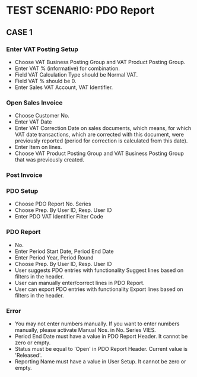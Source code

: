 # TEST SCENARIO: PDO Report


## CASE 1

### Enter VAT Posting Setup

- Choose VAT Business Posting Group and VAT Product Posting Group.
- Enter VAT % (informative) for combination.
- Field VAT Calculation Type should be Normal VAT.
- Field VAT % should be 0.
- Enter Sales VAT Account, VAT Identifier.

### Open Sales Invoice

- Choose Customer No.
- Enter VAT Date
- Enter VAT Correction Date on sales documents, which means, for which VAT date transactions, which are corrected with this document, were previously reported (period for correction is calculated from this date). 
- Enter Item on lines.
- Choose VAT Product Posting Group and VAT Business Posting Group that was previously created.

### Post Invoice

### PDO Setup

- Choose PDO Report No. Series 
- Choose Prep. By User ID, Resp. User ID
- Enter PDO VAT Identifier Filter Code

### PDO Report

- No.
- Enter Period Start Date, Period End Date
- Enter Period Year, Period Round
- Choose Prep. By User ID, Resp. User ID
- User suggests PDO entries with functionality Suggest lines based on filters in the header.
- User can manually enter/correct lines in PDO Report.
- User can export PDO entries with functionality Export lines based on filters in the header.

### Error

- You may not enter numbers manually. If you want to enter numbers manually, please activate Manual Nos. in No. Series VIES.
- Period End Date must have a value in PDO Report Header. It cannot be zero or empty. 
- Status must be equal to 'Open' in PDO Report Header. Current value is 'Released'.
- Reporting Name must have a value in User Setup. It cannot be zero or empty.
